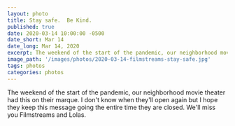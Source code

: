```yaml
---
layout: photo
title: Stay safe.  Be Kind.
published: true
date: 2020-03-14 10:00:00 -0500
date_short: Mar 14
date_long: Mar 14, 2020
excerpt: The weekend of the start of the pandemic, our neighborhood movie theater had this on their marque.
image_path: '/images/photos/2020-03-14-filmstreams-stay-safe.jpg'
tags: photos
categories: photos
---
```


The weekend of the start of the pandemic, our neighborhood movie theater had this on their marque.  I don't know when they'll open again but I hope they keep this message going the entire time they are closed.  We'll miss you Filmstreams and Lolas.
